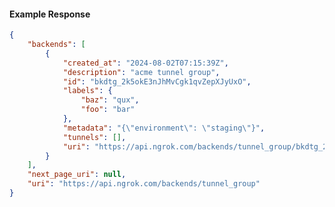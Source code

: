<!-- Code generated for API Clients. DO NOT EDIT. -->

#### Example Response

```json
{
	"backends": [
		{
			"created_at": "2024-08-02T07:15:39Z",
			"description": "acme tunnel group",
			"id": "bkdtg_2k5okE3nJhMvCgk1qvZepXJyUxO",
			"labels": {
				"baz": "qux",
				"foo": "bar"
			},
			"metadata": "{\"environment\": \"staging\"}",
			"tunnels": [],
			"uri": "https://api.ngrok.com/backends/tunnel_group/bkdtg_2k5okE3nJhMvCgk1qvZepXJyUxO"
		}
	],
	"next_page_uri": null,
	"uri": "https://api.ngrok.com/backends/tunnel_group"
}
```
